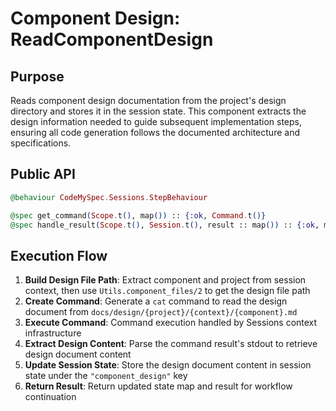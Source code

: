 # Component Design: ReadComponentDesign

## Purpose

Reads component design documentation from the project's design directory and stores it in the session state. This component extracts the design information needed to guide subsequent implementation steps, ensuring all code generation follows the documented architecture and specifications.

## Public API

```elixir
@behaviour CodeMySpec.Sessions.StepBehaviour

@spec get_command(Scope.t(), map()) :: {:ok, Command.t()}
@spec handle_result(Scope.t(), Session.t(), result :: map()) :: {:ok, map(), map()}
```

## Execution Flow

1. **Build Design File Path**: Extract component and project from session context, then use `Utils.component_files/2` to get the design file path
2. **Create Command**: Generate a `cat` command to read the design document from `docs/design/{project}/{context}/{component}.md`
3. **Execute Command**: Command execution handled by Sessions context infrastructure
4. **Extract Design Content**: Parse the command result's stdout to retrieve design document content
5. **Update Session State**: Store the design document content in session state under the `"component_design"` key
6. **Return Result**: Return updated state map and result for workflow continuation